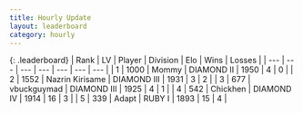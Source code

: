 ```yaml
---
title: Hourly Update
layout: leaderboard
category: hourly
---
```


{: .leaderboard}
| Rank | LV | Player | Division | Elo | Wins | Losses |
| --- | --- | --- | --- | --- | --- | --- |
| <span data-change="0">1</span> | 1000 | <span title="ID: 163201">Mommy</span> | DIAMOND II | <span data-change="0">1950</span> | <span data-change="0">4</span> | <span data-change="0">0</span> |
| <span data-change="0">2</span> | 1552 | <span title="ID: 315148">Nazrin Kirisame</span> | DIAMOND III | <span data-change="0">1931</span> | <span data-change="0">3</span> | <span data-change="0">2</span> |
| <span data-change="0">3</span> | 677 | <span title="ID: 418052">vbuckguymad</span> | DIAMOND III | <span data-change="0">1925</span> | <span data-change="0">4</span> | <span data-change="0">1</span> |
| <span data-change="0">4</span> | 542 | <span title="ID: 42503">Chickhen</span> | DIAMOND IV | <span data-change="13">1914</span> | <span data-change="1">16</span> | <span data-change="0">3</span> |
| <span data-change="5">5</span> | 339 | <span title="ID: 174926">Adapt</span> | RUBY I | <span data-change="27">1893</span> | <span data-change="2">15</span> | <span data-change="0">4</span> |